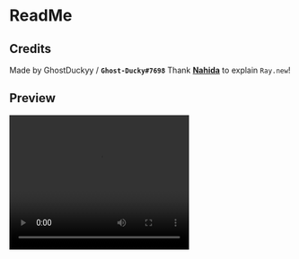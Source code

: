 # ReadMe
## Credits
Made by GhostDuckyy / **`Ghost-Ducky#7698`**
Thank [**Nahida**](https://v3rmillion.net/member.php?action=profile&uid=2698182) to explain `Ray.new`!

## Preview

<video width="320" height="240" controls>
  <source src="https://github.com/GhostDuckyy/GhostDuckyy/blob/main/Fixed/Shoot%20People%20Off%20A%20Map%20Simulator/Test.mp4" type="video/mp4">
</video>

